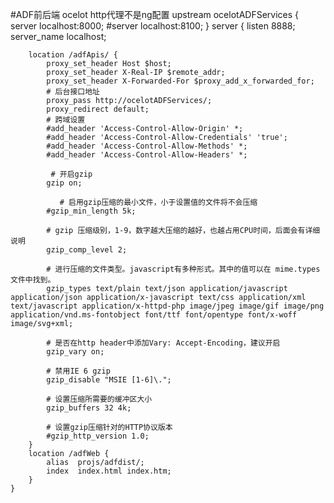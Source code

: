 #ADF前后端 ocelot http代理不是ng配置
	upstream ocelotADFServices {
      server localhost:8000;
      #server localhost:8100;
    }
    server {
        listen 8888;
		server_name localhost;

        location /adfApis/ {
    	    proxy_set_header Host $host;
            proxy_set_header X-Real-IP $remote_addr;
            proxy_set_header X-Forwarded-For $proxy_add_x_forwarded_for;
            # 后台接口地址
            proxy_pass http://ocelotADFServices/;
    		proxy_redirect default;
    		# 跨域设置
    		#add_header 'Access-Control-Allow-Origin' *;
    		#add_header 'Access-Control-Allow-Credentials' 'true';
            #add_header 'Access-Control-Allow-Methods' *;
            #add_header 'Access-Control-Allow-Headers' *;
           
    		 # 开启gzip
            gzip on;
    
               # 启用gzip压缩的最小文件，小于设置值的文件将不会压缩
            #gzip_min_length 5k;
            
            # gzip 压缩级别，1-9，数字越大压缩的越好，也越占用CPU时间，后面会有详细说明
            gzip_comp_level 2;
            
            # 进行压缩的文件类型。javascript有多种形式。其中的值可以在 mime.types 文件中找到。
            gzip_types text/plain text/json application/javascript application/json application/x-javascript text/css application/xml text/javascript application/x-httpd-php image/jpeg image/gif image/png application/vnd.ms-fontobject font/ttf font/opentype font/x-woff image/svg+xml;
            
            # 是否在http header中添加Vary: Accept-Encoding，建议开启
            gzip_vary on;
            
            # 禁用IE 6 gzip
            gzip_disable "MSIE [1-6]\.";
            
            # 设置压缩所需要的缓冲区大小     
            gzip_buffers 32 4k;
            
            # 设置gzip压缩针对的HTTP协议版本
            #gzip_http_version 1.0;
        }
    	location /adfWeb {
            alias  projs/adfdist/;
            index  index.html index.htm;
        }
    }